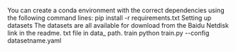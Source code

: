 You can create a conda environment with the correct dependencies using the following command lines:
pip install -r requirements.txt
Setting up datasets
The datasets are all available for download from the Baidu Netdisk link in the readme. txt file in data_ path.
train
python train.py --config datasetname.yaml
